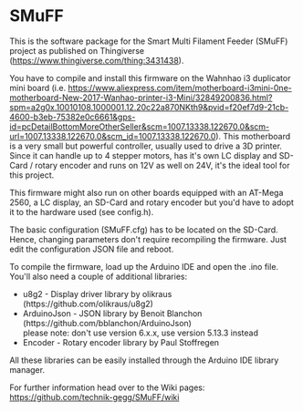 # SMuFF

This is the software package for the Smart Multi Filament Feeder (SMuFF) project as published on Thingiverse (https://www.thingiverse.com/thing:3431438).

You have to compile and install this firmware on the Wahnhao i3 duplicator mini board (i.e. https://www.aliexpress.com/item/motherboard-i3mini-0ne-motherboard-New-2017-Wanhao-printer-i3-Mini/32849200836.html?spm=a2g0x.10010108.1000001.12.20c22a870NKth9&pvid=f20ef7d9-21cb-4600-b3eb-75382e0c6661&gps-id=pcDetailBottomMoreOtherSeller&scm=1007.13338.122670.0&scm-url=1007.13338.122670.0&scm_id=1007.13338.122670.0).
This motherboard is a very small but powerful controller, usually used to drive a 3D printer. Since it can handle up to 4 stepper motors, has it's own LC display and SD-Card / rotary encoder and runs on 12V as well on 24V, it's the ideal tool for this project.  

This firmware might also run on other boards equipped with an AT-Mega 2560, a LC display, an SD-Card and rotary encoder but you'd have to adopt it to the hardware used (see config.h).

The basic configuration (SMuFF.cfg) has to be located on the SD-Card. Hence, changing parameters don't require recompiling the firmware. Just edit the configuration JSON file and reboot.

To compile the firmware, load up the Arduino IDE and open the .ino file. 
You'll also need a couple of additional libraries:
<ul>
  <li>u8g2        - Display driver library by olikraus (https://github.com/olikraus/u8g2)</li>
  <li>ArduinoJson - JSON library by Benoit Blanchon (https://github.com/bblanchon/ArduinoJson)<br>
    please note: don't use version 6.x.x, use version 5.13.3 instead</li>
  <li>Encoder     - Rotary encoder library by Paul Stoffregen</li>
</ul>

All these libraries can be easily installed through the Arduino IDE library manager.

For further information head over to the Wiki pages:
https://github.com/technik-gegg/SMuFF/wiki
